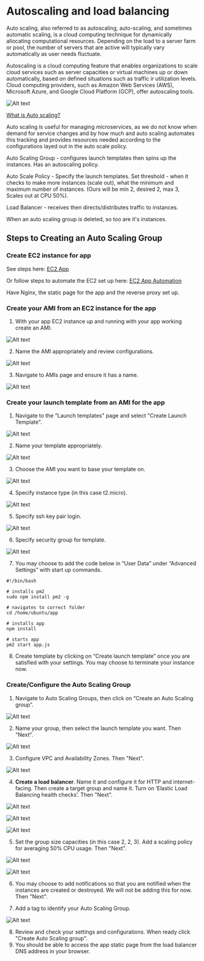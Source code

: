# Autoscaling and load balancing

Auto scaling, also referred to as autoscaling, auto-scaling, and sometimes automatic scaling, is a cloud computing technique for dynamically allocating computational resources. Depending on the load to a server farm or pool, the number of servers that are active will typically vary automatically as user needs fluctuate.

Autoscaling is a cloud computing feature that enables organizations to scale cloud services such as server capacities or virtual machines up or down automatically, based on defined situations such as traffic ir utilization levels. Cloud computing providers, such as Amazon Web Services (AWS), Microsoft Azure, and Google Cloud Platform (GCP), offer autoscaling tools.

![Alt text](/images/autoscaling_group.png)

[What is  Auto scaling?](https://avinetworks.com/glossary/auto-scaling/)

Auto scaling is useful for managing microservices, as we do not know when demand for service changes and by how much and auto scaling automates this tracking and provides resources needed according to the configurations layed out in the auto scale policy.

Auto Scaling Group - configures launch templates then spins up the instances. Has an autoscaling policy.

Auto Scale Policy - Specify the launch templates. Set threshold - when it checks to make more instances (scale out), what the minimum and maximum number of instances. (Ours will be min 2, desired 2, max 3, Scales out at CPU 50%).

Load Balancer - receives then directs/distributes traffic to instances.

When an auto scaling group is deleted, so too are it's instances.

## Steps to Creating an Auto Scaling Group

### Create EC2 instance for app

See steps here: [EC2 App](https://github.com/EstherSlabbert/tech230_AWS/blob/main/aws_ec2_instances_and_amis.md)

Or follow steps to automate the EC2 set up here: [EC2 App Automation](https://github.com/EstherSlabbert/tech230_AWS/blob/main/automation.md)

Have Nginx, the static page for the app and the reverse proxy set up.

### Create your AMI from an EC2 instance for the app

1. With your app EC2 instance up and running with your app working create an AMI.

![Alt text](/images/ami_creation1.png)

2. Name the AMI appropriately and review configurations.

![Alt text](/images/ami_creation2.png)

3. Navigate to AMIs page and ensure it has a name.

![Alt text](/images/ami_creation3.png)

### Create your launch template from an AMI for the app

1. Navigate to the "Launch templates" page and select "Create Launch Template".

![Alt text](/images/lt1.png)

2. Name your template appropriately.

![Alt text](/images/lt2.png)

3. Choose the AMI you want to base your template on.

![Alt text](/images/lt3.png)

4. Specify instance type (in this case t2.micro).

![Alt text](/images/lt4.png)

5. Specify ssh key pair login.

![Alt text](/images/lt5.png)

6. Specify security group for template.

![Alt text](/images/lt6.png)

7. You may choose to add the code below in “User Data” under “Advanced Settings” with start up commands.
```shell
#!/bin/bash

# installs pm2
sudo npm install pm2 -g

# navigates to correct folder
cd /home/ubuntu/app

# installs app
npm install

# starts app
pm2 start app.js
```

8. Create template by clicking on “Create launch template” once you are satisfied with your settings. You may choose to terminate your instance now.

### Create/Configure the Auto Scaling Group

1. Navigate to Auto Scaling Groups, then click on “Create an Auto Scaling group”.

![Alt text](/images/asg1.png)

2. Name your group, then select the launch template you want. Then "Next".

![Alt text](/images/asg2.png)

3. Configure VPC and Availability Zones. Then "Next".

![Alt text](/images/asg3.png)

4. **Create a load balancer**. Name it and configure it for HTTP and internet-facing. Then create a target group and name it. Turn on ‘Elastic Load Balancing health checks’. Then "Next".

![Alt text](/images/asg4.png)

![Alt text](/images/asg5.png)

![Alt text](/images/asg6.png)

5. Set the group size capacities (in this case 2, 2, 3). Add a scaling policy for averaging 50% CPU usage. Then "Next".

![Alt text](/images/asg7.png)

![Alt text](/images/asg8.png)

6. You may choose to add notifications so that you are notified when the instances are created or destroyed. We will not be adding this for now. Then "Next".

7. Add a tag to identify your Auto Scaling Group.

![Alt text](/images/asg9.png)

8. Review and check your settings and configurations. When ready click "Create Auto Scaling group".
9. You should be able to access the app static page from the load balancer DNS address in your browser.
